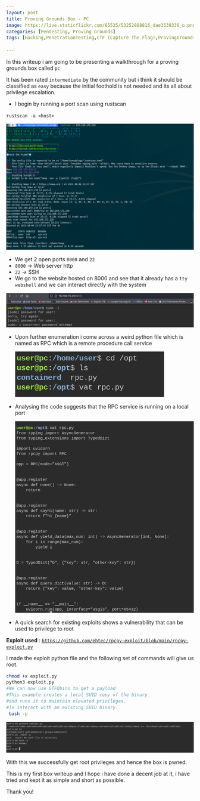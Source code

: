 ```yaml
---
layout: post
title: Proving Grounds Box - PC
image: https://live.staticflickr.com/65535/53252888816_dae3539330_o.png
categories: [Pentesting, Proving Grounds]
tags: [Hacking,PenetrationTesting,CTF (Capture The Flag),ProvingGrounds,Walkthrough,PrivilegeEscalation,Vulnerability,Exploit,RPCService]

---
```


In this writeup i am going to be presenting a walkthrough for  a proving grounds box called `pc`

It has been rated `intermediate` by the community but i think it should be classified as `easy` because the initial foothold is not needed and its all about privilege escalation.

- I begin by running a port scan using rustscan

`rustscan -a <host>`

![Untitled](/assets/img/boxes/Untitled.png)

- We get 2 open ports `8000` and `22`
- `8000` -> Web server http
- `22` -> SSH
- We go to the website hosted on 8000 and see that it already has a `tty webshell` and we can interact directly with the system

![Untitled](/assets/img/boxes/Untitled%201.png)

- Upon further enumeration i come across a weird python file which is named as RPC which is a remote procedure call service
    
    ![Untitled](/assets/img/boxes/Untitled%202.png)
    
- Analysing the code suggests that the RPC service is running on a local port
    
    ![Untitled](/assets/img/boxes/Untitled%203.png)
    
- A quick search for existing exploits shows a vulnerability that can be used to privilege to root

**Exploit used** : [`https://github.com/ehtec/rpcpy-exploit/blob/main/rpcpy-exploit.py`](https://github.com/ehtec/rpcpy-exploit/blob/main/rpcpy-exploit.py)

I made the exploit python file and the following set of commands will give us root.

```bash
chmod +x exploit.py
python3 exploit.py
#We can now use GTFObins to get a payload
#This example creates a local SUID copy of the binary 
#and runs it to maintain elevated privileges. 
#To interact with an existing SUID binary.
 bash -p 
```

![Untitled](/assets/img/boxes/Untitled%204.png)

With this we successfully get root privileges and hence the box is pwned.

This is my first box writeup and I hope i have done a decent job at it, i have tried and kept it as simple and short as possible.

Thank you!